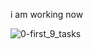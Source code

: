 i am working now

![0-first_9_tasks](https://user-images.githubusercontent.com/107088096/200212179-609c8828-0433-4382-afa4-816a836e0f03.jpg)
